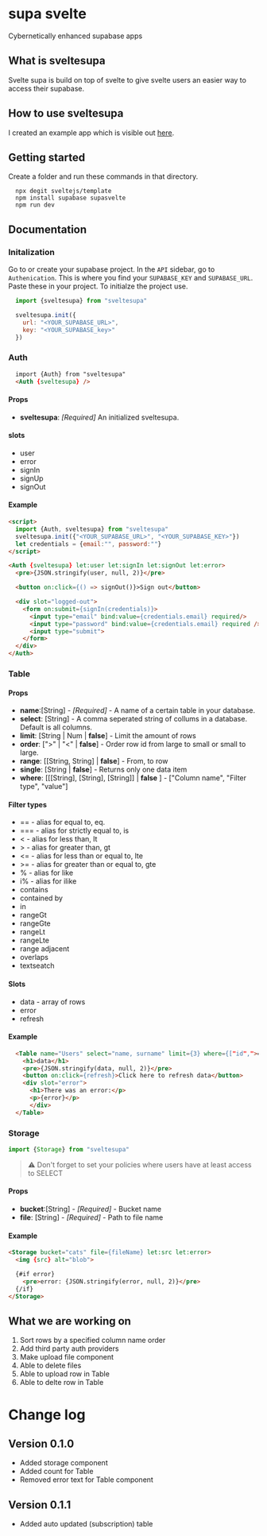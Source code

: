 # supa svelte
Cybernetically enhanced supabase apps

## What is sveltesupa
Svelte supa is build on top of svelte to give svelte users an easier way to access their supabase. 

## How to use sveltesupa
I created an example app which is visible out [here](https://github.com/yustarandomname/supasvelte/tree/main/example).

## Getting started
Create a folder and run these commands in that directory.
```
  npx degit sveltejs/template
  npm install supabase supasvelte
  npm run dev
```

## Documentation
### Initalization
Go to or create your supabase project. In the ``API`` sidebar, go to ``Authenication``. This is where you find your ``SUPABASE_KEY`` and ``SUPABASE_URL``. Paste these in your project. To initialze the project use.

```javascript
  import {sveltesupa} from "sveltesupa"

  sveltesupa.init({
    url: "<YOUR_SUPABASE_URL>", 
    key: "<YOUR_SUPABASE_key>"
  })
```

### Auth
```html
  import {Auth} from "sveltesupa"
  <Auth {sveltesupa} />
```

#### Props
- **sveltesupa**: *[Required]* An initialized sveltesupa.

#### slots
- user
- error
- signIn
- signUp
- signOut

#### Example
```html
<script>
  import {Auth, sveltesupa} from "sveltesupa"
  sveltesupa.init({"<YOUR_SUPABASE_URL>", "<YOUR_SUPABASE_KEY>"})
  let credentials = {email:"", password:""}
</script>

<Auth {sveltesupa} let:user let:signIn let:signOut let:error>
  <pre>{JSON.stringify(user, null, 2)}</pre>

  <button on:click={() => signOut()}>Sign out</button>

  <div slot="logged-out">
    <form on:submit={signIn(credentials)}>
      <input type="email" bind:value={credentials.email} required/>
      <input type="password" bind:value={credentials.email} required />
      <input type="submit">
    </form>
  </div>
</Auth>
```

### Table
#### Props
- **name**:[String] - *[Required]* - A name of a certain table in your database.
- **select**: [String] - A comma seperated string of collums in a database. Default is all columns.
- **limit**: [String | Num | **false**] - Limit the amount of rows
- **order**: [">" | "<" | **false**] - Order row id from large to small or small to large.
- **range**: [[String, String] | **false**] - From, to row
- **single**: [String | **false**] - Returns only one data item
- **where**: [[[String], [String], [String]] | **false** ] - ["Column name", "Filter type", "value"]

#### Filter types
- == - alias for equal to, eq.
- === - alias for strictly equal to, is
- < - alias for less than, lt
- \> - alias for greater than, gt
- <= - alias for less than or equal to, lte
- \>= - alias for greater than or equal to, gte
- % - alias for like
- i% - alias for ilike
- contains
- contained by
- in
- rangeGt
- rangeGte
- rangeLt
- rangeLte
- range adjacent
- overlaps
- textseatch


#### Slots
- data - array of rows
- error
- refresh
#### Example
```html
  <Table name="Users" select="name, surname" limit={3} where={["id",">=","3"]}  let:data let:error let:refresh>
    <h1>data</h1>
    <pre>{JSON.stringify(data, null, 2)}</pre>
    <button on:click={refresh}>Click here to refresh data</button>
    <div slot="error">
      <h1>There was an error:</p>
      <p>{error}</p>
      </div>
  </Table>
```

### Storage
```javascript
import {Storage} from "sveltesupa"
```

> ⚠️ Don't forget to set your policies where users have at least access to SELECT 

#### Props
- **bucket**:[String] - *[Required]* - Bucket name
- **file**: [String] - *[Required]* - Path to file name

#### Example
```html
<Storage bucket="cats" file={fileName} let:src let:error>
  <img {src} alt="blob">

  {#if error}
    <pre>error: {JSON.stringify(error, null, 2)}</pre>
  {/if}
</Storage>
```

## What we are working on
1. Sort rows by a specified column name order
2. Add third party auth providers
3. Make upload file component
4. Able to delete files
5. Able to upload row in Table
6. Able to delte row in Table

# Change log
## Version 0.1.0
- Added storage component
- Added count for Table
- Removed error text for Table component

## Version 0.1.1
- Added auto updated (subscription) table